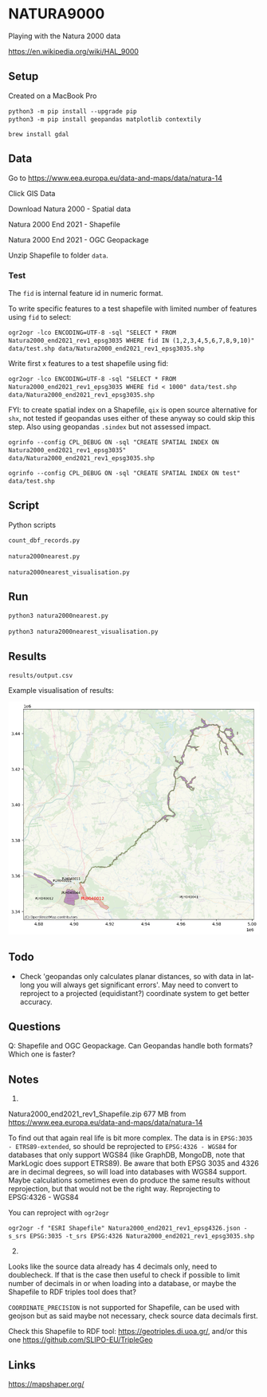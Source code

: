# NATURA9000

Playing with the Natura 2000 data

https://en.wikipedia.org/wiki/HAL_9000

## Setup

Created on a MacBook Pro

```
python3 -m pip install --upgrade pip
python3 -m pip install geopandas matplotlib contextily
```

```
brew install gdal
```

## Data

Go to https://www.eea.europa.eu/data-and-maps/data/natura-14

Click GIS Data

Download Natura 2000 - Spatial data

Natura 2000 End 2021 - Shapefile

Natura 2000 End 2021 - OGC Geopackage

Unzip Shapefile to folder `data`.

### Test

The `fid` is internal feature id in numeric format.

To write specific features to a test shapefile with limited number of features using `fid` to select:

```
ogr2ogr -lco ENCODING=UTF-8 -sql "SELECT * FROM Natura2000_end2021_rev1_epsg3035 WHERE fid IN (1,2,3,4,5,6,7,8,9,10)" data/test.shp data/Natura2000_end2021_rev1_epsg3035.shp
```

Write first x features to a test shapefile using fid:

```
ogr2ogr -lco ENCODING=UTF-8 -sql "SELECT * FROM Natura2000_end2021_rev1_epsg3035 WHERE fid < 1000" data/test.shp data/Natura2000_end2021_rev1_epsg3035.shp
```

FYI: to create spatial index on a Shapefile, `qix` is open source alternative for `shx`, not tested if geopandas uses either of these anyway so could skip this step. Also using geopandas `.sindex` but not assessed impact.

```
ogrinfo --config CPL_DEBUG ON -sql "CREATE SPATIAL INDEX ON Natura2000_end2021_rev1_epsg3035" data/Natura2000_end2021_rev1_epsg3035.shp
```

```
ogrinfo --config CPL_DEBUG ON -sql "CREATE SPATIAL INDEX ON test" data/test.shp
```

## Script

Python scripts

```
count_dbf_records.py

natura2000nearest.py

natura2000nearest_visualisation.py
```

## Run

```
python3 natura2000nearest.py

python3 natura2000nearest_visualisation.py
```

## Results

```
results/output.csv
```

Example visualisation of results:

![kaart](images/map.png "Kaart")

## Todo

- Check 'geopandas only calculates planar distances, so with data in lat-long you will always get significant errors'. May need to convert to reproject to a projected (equidistant?) coordinate system to get better accuracy.

## Questions

Q:
Shapefile and OGC Geopackage. Can Geopandas handle both formats? Which one is faster?

## Notes

1.
Natura2000_end2021_rev1_Shapefile.zip 677 MB from https://www.eea.europa.eu/data-and-maps/data/natura-14

To find out that again real life is bit more  complex. The data is in `EPSG:3035 - ETRS89-extended`, so should be reprojected to `EPSG:4326 - WGS84` for databases that only support WGS84 (like GraphDB, MongoDB, note that MarkLogic does support ETRS89). Be aware that both EPSG 3035 and 4326 are in decimal degrees, so will load into databases with WGS84 support. Maybe calculations sometimes even do produce the same results without reprojection, but that would not be the right way.
Reprojecting to EPSG:4326 - WGS84

You can reproject with `ogr2ogr`

```
ogr2ogr -f "ESRI Shapefile" Natura2000_end2021_rev1_epsg4326.json -s_srs EPSG:3035 -t_srs EPSG:4326 Natura2000_end2021_rev1_epsg3035.shp
```

2.
Looks like the source data already has 4 decimals only, need to doublecheck. If that is the case then useful to check if possible to limit number of decimals in or when loading into a database, or maybe the Shapefile to RDF triples tool does that?

`COORDINATE_PRECISION` is not supported for Shapefile, can be used with geojson but as said maybe not necessary, check source data decimals first.

Check this Shapefile to RDF tool: https://geotriples.di.uoa.gr/, and/or this one https://github.com/SLIPO-EU/TripleGeo

## Links

https://mapshaper.org/

